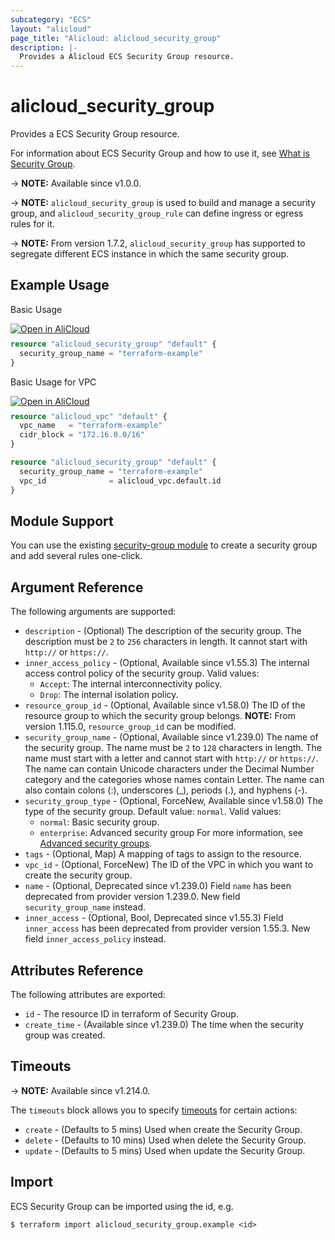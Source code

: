 ```yaml
---
subcategory: "ECS"
layout: "alicloud"
page_title: "Alicloud: alicloud_security_group"
description: |-
  Provides a Alicloud ECS Security Group resource.
---
```


# alicloud_security_group

Provides a ECS Security Group resource.



For information about ECS Security Group and how to use it, see [What is Security Group](https://www.alibabacloud.com/help/en/ecs/developer-reference/api-createsecuritygroup).

-> **NOTE:** Available since v1.0.0.

-> **NOTE:** `alicloud_security_group` is used to build and manage a security group, and `alicloud_security_group_rule` can define ingress or egress rules for it.

-> **NOTE:** From version 1.7.2, `alicloud_security_group` has supported to segregate different ECS instance in which the same security group.

## Example Usage

Basic Usage

<div style="display: block;margin-bottom: 40px;"><div class="oics-button" style="float: right;position: absolute;margin-bottom: 10px;">
  <a href="https://api.aliyun.com/terraform?resource=alicloud_security_group&exampleId=a779d5f6-6a79-09ec-6f53-24a3c18ea4b1edff5bfe&activeTab=example&spm=docs.r.security_group.0.a779d5f66a&intl_lang=EN_US" target="_blank">
    <img alt="Open in AliCloud" src="https://img.alicdn.com/imgextra/i1/O1CN01hjjqXv1uYUlY56FyX_!!6000000006049-55-tps-254-36.svg" style="max-height: 44px; max-width: 100%;">
  </a>
</div></div>

```terraform
resource "alicloud_security_group" "default" {
  security_group_name = "terraform-example"
}
```

Basic Usage for VPC

<div style="display: block;margin-bottom: 40px;"><div class="oics-button" style="float: right;position: absolute;margin-bottom: 10px;">
  <a href="https://api.aliyun.com/terraform?resource=alicloud_security_group&exampleId=99236f01-ecf3-77e3-3c27-670b6276d29fcf85b305&activeTab=example&spm=docs.r.security_group.1.99236f01ec&intl_lang=EN_US" target="_blank">
    <img alt="Open in AliCloud" src="https://img.alicdn.com/imgextra/i1/O1CN01hjjqXv1uYUlY56FyX_!!6000000006049-55-tps-254-36.svg" style="max-height: 44px; max-width: 100%;">
  </a>
</div></div>

```terraform
resource "alicloud_vpc" "default" {
  vpc_name   = "terraform-example"
  cidr_block = "172.16.0.0/16"
}

resource "alicloud_security_group" "default" {
  security_group_name = "terraform-example"
  vpc_id              = alicloud_vpc.default.id
}
```

## Module Support

You can use the existing [security-group module](https://registry.terraform.io/modules/alibaba/security-group/alicloud) 
to create a security group and add several rules one-click.

## Argument Reference

The following arguments are supported:
* `description` - (Optional) The description of the security group. The description must be `2` to `256` characters in length. It cannot start with `http://` or `https://`.
* `inner_access_policy` - (Optional, Available since v1.55.3) The internal access control policy of the security group. Valid values:
  - `Accept`: The internal interconnectivity policy.
  - `Drop`: The internal isolation policy.
* `resource_group_id` - (Optional, Available since v1.58.0) The ID of the resource group to which the security group belongs. **NOTE:** From version 1.115.0, `resource_group_id` can be modified.
* `security_group_name` - (Optional, Available since v1.239.0) The name of the security group. The name must be `2` to `128` characters in length. The name must start with a letter and cannot start with `http://` or `https://`. The name can contain Unicode characters under the Decimal Number category and the categories whose names contain Letter. The name can also contain colons (:), underscores (\_), periods (.), and hyphens (-).
* `security_group_type` - (Optional, ForceNew, Available since v1.58.0) The type of the security group. Default value: `normal`. Valid values:
  - `normal`: Basic security group.
  - `enterprise`: Advanced security group For more information, see [Advanced security groups](https://www.alibabacloud.com/help/en/ecs/advanced-security-groups).
* `tags` - (Optional, Map) A mapping of tags to assign to the resource.
* `vpc_id` - (Optional, ForceNew) The ID of the VPC in which you want to create the security group.
* `name` - (Optional, Deprecated since v1.239.0) Field `name` has been deprecated from provider version 1.239.0. New field `security_group_name` instead.
* `inner_access` - (Optional, Bool, Deprecated since v1.55.3) Field `inner_access` has been deprecated from provider version 1.55.3. New field `inner_access_policy` instead.

## Attributes Reference

The following attributes are exported:

* `id` - The resource ID in terraform of Security Group.
* `create_time` - (Available since v1.239.0) The time when the security group was created.

## Timeouts

-> **NOTE:** Available since v1.214.0.

The `timeouts` block allows you to specify [timeouts](https://www.terraform.io/docs/configuration-0-11/resources.html#timeouts) for certain actions:
* `create` - (Defaults to 5 mins) Used when create the Security Group.
* `delete` - (Defaults to 10 mins) Used when delete the Security Group.
* `update` - (Defaults to 5 mins) Used when update the Security Group.

## Import

ECS Security Group can be imported using the id, e.g.

```shell
$ terraform import alicloud_security_group.example <id>
```
